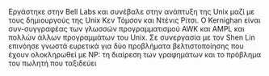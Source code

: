 Εργάστηκε στην Bell Labs και συνέβαλε στην ανάπτυξη της Unix μαζί με τους δημιουργούς της Unix Κεν Τόμσον και Ντένις Ρίτσι.
Ο Kernighan είναι συν-συγγραφέας των γλωσσών προγραμματισμού AWK και AMPL και πολλών άλλων προγραμμάτων του Unix.
Σε συνεργασία με τον Shen Lin επινόησε γνωστά ευρετικά για δύο προβλήματα βελτιστοποίησης που έχουν ολοκληρωθεί με NP: τη διαίρεση των γραφημάτων και το πρόβλημα του πωλητή που ταξιδεύει
